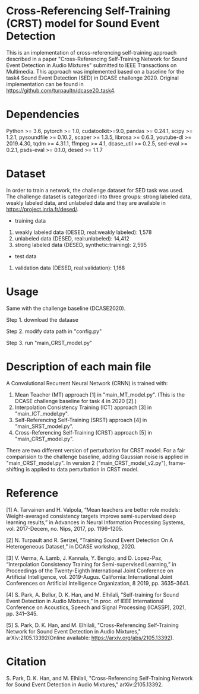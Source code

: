 # Cross-Referencing Self-Training (CRST) model for Sound Event Detection
This is an implementation of cross-referencing self-training approach described in a paper "Cross-Referencing Self-Training Network for Sound Event Detection in Audio Mixtures" submitted to IEEE Transactions on Multimedia.
This approach was implemented based on a baseline for the task4 Sound Event Detection (SED) in DCASE challenge 2020.
Original implementation can be found in https://github.com/turpaultn/dcase20_task4.

# Dependencies
Python >= 3.6, pytorch >= 1.0, cudatoolkit>=9.0, pandas >= 0.24.1, scipy >= 1.2.1, pysoundfile >= 0.10.2, scaper >= 1.3.5, librosa >= 0.6.3, youtube-dl >= 2019.4.30, tqdm >= 4.31.1, ffmpeg >= 4.1, dcase_util >= 0.2.5, sed-eval >= 0.2.1, psds-eval >= 0.1.0, desed >= 1.1.7

# Dataset
In order to train a network, the challenge dataset for SED task was used.
The challenge dataset is categorized into three groups: strong labeled data, weakly labeled data, and unlabeled data and they are available in https://project.inria.fr/desed/.

- training data
 1) weakly labeled data (DESED, real:weakly labeled): 1,578
 2) unlabeled data (DESED, real:unlabeled): 14,412
 3) strong labeled data (DESED, synthetic:training): 2,595
 
- test data
 1) validation data (DESED, real:validation): 1,168

# Usage
Same with the challenge baseline (DCASE2020).

Step 1. download the dataase

Step 2. modify data path in "config.py"

Step 3. run "main_CRST_model.py"

# Description of each main file
A Convolutional Recurrent Neural Network (CRNN) is trained with:
 1) Mean Teacher (MT) approach [1] in "main_MT_model.py". (This is the DCASE challenge baseline for task 4 in 2020 [2].)
 2) Interpolation Consistency Training (ICT) approach [3] in "main_ICT_model.py".
 3) Self-Referencing Self-Training (SRST) approach [4] in "main_SRST_model.py".
 4) Cross-Referencing Self-Training (CRST) approach [5] in "main_CRST_model.py".

There are two different version of perturbation for CRST model. For a fair comparision to the challenge baseline, adding Gaussian noise is applied in "main_CRST_model.py".
In version 2 ("main_CRST_model_v2.py"), frame-shifting is applied to data perturbation in CRST model.

# Reference
[1] A. Tarvainen and H. Valpola, “Mean teachers are better role models: Weight-averaged consistency targets improve semi-supervised deep learning results,” in Advances in Neural Information Processing Systems, vol. 2017-Decem, no. Nips, 2017, pp. 1196–1205.

[2] N. Turpault and R. Serizel, “Training Sound Event Detection On A Heterogeneous Dataset,” in DCASE workshop, 2020.

[3] V. Verma, A. Lamb, J. Kannala, Y. Bengio, and D. Lopez-Paz, “Interpolation Consistency Training for Semi-supervised Learning,” in Proceedings of the Twenty-Eighth International Joint Conference on Artificial Intelligence, vol. 2019-Augus. California: International Joint Conferences on Artificial Intelligence Organization, 8 2019, pp. 3635–3641.

[4] S. Park, A. Bellur, D. K. Han, and M. Elhilali, “Self-training for Sound Event Detection in Audio Mixtures,” in proc. of IEEE International Conference on Acoustics, Speech and Signal Processing (ICASSP), 2021, pp. 341–345.

[5] S. Park, D. K. Han, and M. Elhilali, "Cross-Referencing Self-Training Network for Sound Event Detection in Audio Mixtures," arXiv:2105.13392(Online available: https://arxiv.org/abs/2105.13392).

# Citation
S. Park, D. K. Han, and M. Elhilali, "Cross-Referencing Self-Training Network for Sound Event Detection in Audio Mixtures," arXiv:2105.13392.
